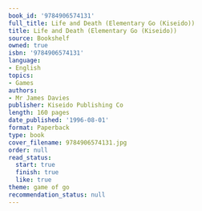 ```yaml
---
book_id: '9784906574131'
full_title: Life and Death (Elementary Go (Kiseido))
title: Life and Death (Elementary Go (Kiseido))
source: Bookshelf
owned: true
isbn: '9784906574131'
language:
- English
topics:
- Games
authors:
- Mr James Davies
publisher: Kiseido Publishing Co
length: 160 pages
date_published: '1996-08-01'
format: Paperback
type: book
cover_filename: 9784906574131.jpg
order: null
read_status:
  start: true
  finish: true
  like: true
theme: game of go
recommendation_status: null
---
```



